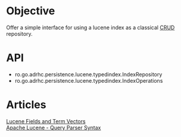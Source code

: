 # Objective

Offer a simple interface for using a lucene index as a
classical [CRUD](https://en.wikipedia.org/wiki/Create,_read,_update_and_delete) repository.

# API

- ro.go.adrhc.persistence.lucene.typedindex.IndexRepository
- ro.go.adrhc.persistence.lucene.typedindex.IndexOperations

# Articles

[Lucene Fields and Term Vectors](https://northcoder.com/post/lucene-fields-and-term-vectors/)  
[Apache Lucene - Query Parser Syntax](https://lucene.apache.org/core/2_9_4/queryparsersyntax.html)  
